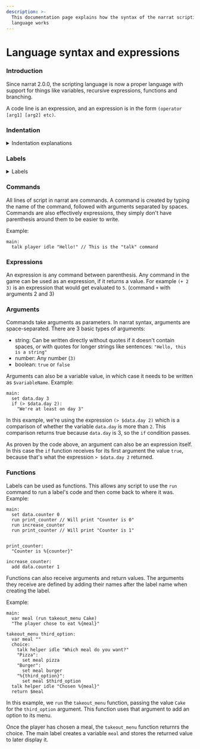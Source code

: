 ```yaml
---
description: >-
  This documentation page explains how the syntax of the narrat scripting
  language works
---
```


# Language syntax and expressions

### Introduction

Since narrat 2.0.0, the scripting language is now a proper language with support for things like variables, recursive expressions, functions and branching.

A code line is an expression, and an expression is in the form `(operator [arg1] [arg2] etc)`.

### Indentation

<details>

<summary>Indentation explanations</summary>

Levels of indentation in scripts are important as the indentation defines the branching depth of a line of code.

The first level of indentation is used to define labels like `main:`, then everything inside that label should be one level of indentation higher, until we get to the next label:

```renpy
main:
  "Hello world" // This line is indented because it is inside the label main
  jump other_label
  
other_label: // We're back to first level of indentation to create another label
  "We're in the other label"
```

</details>

### Labels

<details>

<summary>Labels</summary>

All scripts in a game must be inside a label, which is a way of separating chunks of script content. The first label that automatically runs on game start is `main:`

A label is created with the syntax `[label_name]:`. All the code inside of it is part of that label.

Script can jump from label to label using the jump command.

Simple code example:

```renpy
main:
  talk player idle "Hello world"
```

Here the command operator keyword is `talk`, so the engine will run the talk function and pass it the parameters afterwards which are `player` , `idle` , and "`hello world".`



</details>

### Commands <a href="#expressions" id="expressions"></a>

All lines of script in narrat are commands. A command is created by typing the name of the command, followed with arguments separated by spaces. Commands are also effectively expressions, they simply don't have parenthesis around them to be easier to write.

Example:

```renpy
main:
  talk player idle "Hello!" // This is the "talk" command
```

### Expressions <a href="#expressions" id="expressions"></a>

An expression is any command between parenthesis. Any command in the game can be used as an expression, if it returns a value. For example `(+ 2 3)` is an expression that would get evaluated to `5`. (command `+`  with arguments 2 and 3)

### Arguments

Commands take arguments as parameters. In narrat syntax, arguments are space-separated. There are 3 basic types of arguments:

* string: Can be written directly without quotes if it doesn't contain spaces, or with quotes for longer strings like sentences: `"Hello, this is a string"`
* number: Any number (`3)`
* boolean: `true`  or `false`

Arguments can also be a variable value, in which case it needs to be written as `$variableName`. Example:

```renpy
main:
  set data.day 3
  if (> $data.day 2):
    "We're at least on day 3"
```

In this example, we're using the expression `(> $data.day 2)` which is a comparison of whether the variable `data.day`  is more than `2`. This comparison returns true because `data.day` is 3, so the `if` condition passes.

As proven by the code above, an argument can also be an expression itself. In this case the `if`  function receives for its first argument the value `true`, because that's what the expression `> $data.day 2` returned.

### Functions

Labels can be used as functions. This allows any script to use the `run`  command to run  a label's code and then come back to where it was. Example:

```renpy
main:
  set data.counter 0
  run print_counter // Will print "Counter is 0"
  run increase_counter
  run print_counter // Will print "Counter is 1"
  

print_counter:
  "Counter is %{counter}"
  
increase_counter:
  add data.counter 1
```

Functions can also receive arguments and return values. The arguments they receive are defined by adding their names after the label name when creating the label.

Example:

```renpy
main:
  var meal (run takeout_menu Cake)
  "The player chose to eat %{meal}"

takeout_menu third_option:
  var meal ""
  choice:
    talk helper idle "Which meal do you want?"
    "Pizza":
      set meal pizza
    "Burger":
      set meal burger
    "%{third_option}":
      set meal $third_option
  talk helper idle "Chosen %{meal}"
  return $meal
```

In this example, we `run`  the `takeout_menu`  function, passing the value `Cake` for the `third_option` argument. This function uses that argument to add an option to its menu.

Once the player has chosen a meal, the `takeout_menu` function returnrs the choice. The main label creates a variable `meal` and stores the returned value to later display it.
